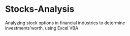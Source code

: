 # Stocks-Analysis
Analyzing stock options in financial industries to determine investments'worth, using Excel VBA
